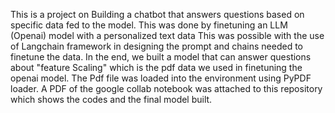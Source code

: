 This is a project on Building a chatbot that answers questions based on specific data fed to the model.
This was done by finetuning an LLM (Openai) model with a personalized text data
This was possible with the use of Langchain framework in designing the prompt and chains needed to finetune the data.
In the end, we built a model that can answer questions about "feature Scaling" which is the pdf data we used in finetuning the openai model.
The Pdf file was loaded into the environment using PyPDF loader.
A PDF of the google collab notebook was attached to this repository which shows the codes and the final model built.
